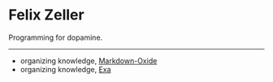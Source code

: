 # Felix Zeller

Programming for dopamine.

---

- organizing knowledge, [Markdown-Oxide](https://github.com/Feel-ix-343/markdown-oxide)
- organizing knowledge, [Exa](https://exa.ai)
